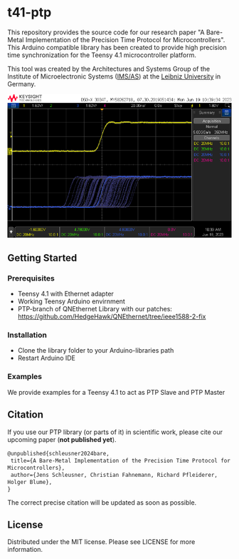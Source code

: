 # t41-ptp
This repository provides the source code for our research paper "A Bare-Metal Implementation of the
Precision Time Protocol for Microcontrollers". This Arduino compatible library has been created to provide high precision time synchronization for the Teensy 4.1 microcontroller platform.

This tool was created by the Architectures and Systems Group of the Institute of Microelectronic Systems ([IMS/AS](https://www.ims.uni-hannover.de/de/institut/architekturen-und-systeme/)) at the [Leibniz University](https://www.uni-hannover.de) in Germany.

![Screenshot](/doc/0.png?raw=true)

## Getting Started

### Prerequisites
- Teensy 4.1 with Ethernet adapter
- Working Teensy Arduino envirnment 
- PTP-branch of QNEthernet Library with our patches: https://github.com/HedgeHawk/QNEthernet/tree/ieee1588-2-fix


### Installation
- Clone the library folder to your Arduino-libraries path
- Restart Arduino IDE

### Examples
We provide examples for a Teensy 4.1 to act as PTP Slave and PTP Master 

## Citation

If you use our PTP library (or parts of it) in scientific work,
please cite our upcoming paper (**not published yet**).

    @unpublished{schleusner2024bare,
     title={A Bare-Metal Implementation of the Precision Time Protocol for Microcontrollers},
     author={Jens Schleusner, Christian Fahnemann, Richard Pfleiderer, Holger Blume},
    }

The correct precise citation will be updated as soon as possible.

## License

Distributed under the MIT license. Please see LICENSE for more information.
